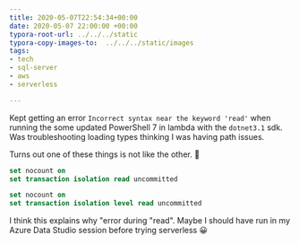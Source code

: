 ```yaml
---
title: 2020-05-07T22:54:34+00:00
date: 2020-05-07 22:00:00 +00:00
typora-root-url: ../../../static
typora-copy-images-to:  ../../../static/images
tags:
- tech
- sql-server
- aws
- serverless

---
```

Kept getting an error `Incorrect syntax near the keyword 'read'` when running the some updated PowerShell 7 in lambda with the `dotnet3.1` sdk. Was troubleshooting loading types thinking I was having path issues.

Turns out one of these things is not like the other. 🤣

```sql
set nocount on
set transaction isolation read uncommitted
```

```sql
set nocount on
set transaction isolation level read uncommitted
```

I think this explains why "error during "read".
Maybe I should have run in my Azure Data Studio session before trying serverless 😀
